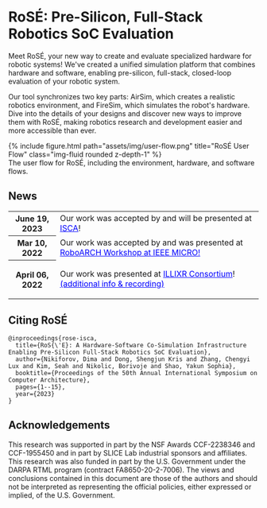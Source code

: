 # RoSÉ: Pre-Silicon, Full-Stack Robotics SoC Evaluation

Meet RoSÉ, your new way to create and evaluate specialized hardware for robotic systems! We've created a unified simulation platform that combines hardware and software, enabling pre-silicon, full-stack, closed-loop evaluation of your robotic system. 

Our tool synchronizes two key parts: AirSim, which creates a realistic robotics environment, and FireSim, which simulates the robot's hardware.  Dive into the details of your designs and discover new ways to improve them with RoSÉ, making robotics research and development easier and more accessible than ever.

<div class="row">
    <div class="col-sm mt-3 mt-md-0">
        {% include figure.html path="assets/img/user-flow.png" title="RoSÉ User Flow" class="img-fluid rounded z-depth-1" %}
    </div>
</div>
<div class="caption">
    The user flow for RoSÉ, including the environment, hardware, and software flows.
</div>

<div class="News">
  <h2>News</h2>
  <div class="table-responsive">
    <table class="table table-sm table-borderless">
      <tr>
        <th scope="row">June 19, 2023</th>
        <td>
          Our work was accepted by and will be presented at <a style="color:blue;"  href="https://www.iscaconf.org/isca2023/program/#ii-3a" target="_blank" rel="noopener noreferrer"> ISCA</a>! <a href="assets/pdf/RoSE_ISCA_2023.pdf" title="Paper PDF"><i class="fa-regular fa-file-pdf"></i></a> <a href="assets/pdf/rose-isca2023-slides.pptx" title="Slides"><i class="fa-regular fa-file-powerpoint"></i></a>
        </td>
      </tr>
      <tr>
        <th scope="row">Mar 10, 2022</th>
        <td>
          Our work was accepted by and was presented at  <a style="color:blue;"  href="https://sites.google.com/g.harvard.edu/roboarch2022/" target="_blank" rel="noopener noreferrer"> RoboARCH Workshop at IEEE MICRO!</a>
        </td>
      </tr>
      <tr>
        <th scope="row">April 06, 2022</th>
        <td>
          <p class="desc"> Our work was presented at <a style="color:blue;" href="https://illixr.org/open_meetings" target="_blank" rel="noopener noreferrer">ILLIXR Consortium</a>!<a style="color:blue;" href="https://www.youtube.com/watch?v=o7P6AOBeGcs&t=100s" target="_blank" rel="noopener noreferrer"> (additional info & recording)</a></p>
        </td>
      </tr>
    </table>
  </div>
</div>

## Citing RoSÉ

```
@inproceedings{rose-isca,
  title={RoS{\'E}: A Hardware-Software Co-Simulation Infrastructure Enabling Pre-Silicon Full-Stack Robotics SoC Evaluation},
  author={Nikiforov, Dima and Dong, Shengjun Kris and Zhang, Chengyi Lux and Kim, Seah and Nikolic, Borivoje and Shao, Yakun Sophia},
  booktitle={Proceedings of the 50th Annual International Symposium on Computer Architecture},
  pages={1--15},
  year={2023}
}
```

## Acknowledgements

This research was supported in part by the NSF Awards CCF-2238346 and CCF-1955450 and in part by SLICE Lab industrial sponsors and affiliates. This research was also funded in part by the U.S. Government under the DARPA RTML program (contract FA8650-20-2-7006). The views and conclusions contained in this document are those of the authors and should not be interpreted as representing the official policies, either expressed or implied, of the U.S. Government.
